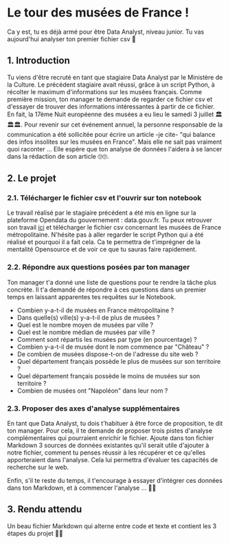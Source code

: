 # Le tour des musées de France !

Ca y est, tu es déjà armé pour être Data Analyst, niveau junior. Tu vas aujourd'hui analyser ton premier fichier csv 👀

## 1. Introduction
Tu viens d'être recruté en tant que stagiaire Data Analyst par le Ministère de la Culture. Le précédent stagiaire avait réussi, grâce à un script Python, à récolter le maximum d'informations sur les musées français. 
Comme première mission, ton manager te demande de regarder ce fichier csv et d'essayer de trouver des informations intéressantes à partir de ce fichier.
En fait, la 17ème Nuit européenne des musées a eu lieu le samedi 3 juillet 🏛🏛🏛. Pour revenir sur cet événement annuel, la personne responsable de la communication a été sollicitée pour écrire un article -je cite- "qui balance des infos insolites sur les musées en France". 
Mais elle ne sait pas vraiment quoi raconter ... Elle espère que ton analyse de données l'aidera à se lancer dans la rédaction de son article 🙄🙄.

## 2. Le projet

### 2.1. Télécharger le fichier csv et l'ouvrir sur ton notebook
Le travail réalisé par le stagiaire précédent a été mis en ligne sur la plateforme Opendata du gouvernement : data.gouv.fr. Tu peux retrouver son travail [ici](https://www.data.gouv.fr/fr/datasets/liste-des-musees-de-france-1/) et télécharger le fichier csv concernant les musées de France métropolitaine.
N'hésite pas à aller regarder le script Python qui a été réalisé et pourquoi il a fait cela. Ca te permettra de t'imprégner de la mentalité Opensource et de voir ce que tu sauras faire rapidement.

### 2.2. Répondre aux questions posées par ton manager
Ton manager t'a donné une liste de questions pour te rendre la tâche plus concrète. Il t'a demandé de répondre à ces questions dans un premier temps en laissant apparentes tes requêtes sur le Notebook.

- Combien y-a-t-il de musées en France métropolitaine ?
- Dans quelle(s) ville(s) y-a-t-il de plus de musées ? 
- Quel est le nombre moyen de musées par ville ?
- Quel est le nombre médian de musées par ville ?
- Comment sont répartis les musées par type (en pourcentage) ?
- Combien y-a-t-il de musée dont le nom commence par "Château" ?
- De combien de musées dispose-t-on de l'adresse du site web ?
- Quel département français possède le plus de musées sur son territoire ?
- Quel département français possède le moins de musées sur son territoire ?
- Combien de musées ont "Napoléon" dans leur nom ?

### 2.3. Proposer des axes d'analyse supplémentaires
En tant que Data Analyst, tu dois t'habituer à être force de proposition, te dit ton manager. Pour cela, il te demande de proposer trois pistes d'analyse complémentaires qui pourraient enrichir le fichier. Ajoute dans ton fichier Markdown 3 sources de données existantes qu'il serait utile d'ajouter à notre fichier, comment tu penses réussir à les récupérer et ce qu'elles apporteraient dans l'analyse. Cela lui permettra d'évaluer tes capacités de recherche sur le web.

Enfin, s'il te reste du temps, il t'encourage à essayer d'intégrer ces données dans ton Markdown, et à commencer l'analyse ... 👻👻

## 3. Rendu attendu
Un beau fichier Markdown qui alterne entre code et texte et contient les 3 étapes du projet 🍹🍹
